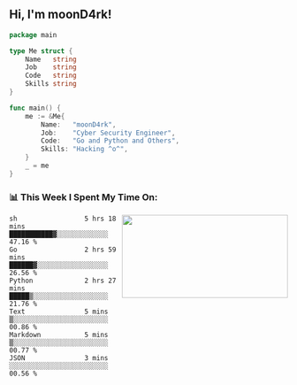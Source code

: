 <h2> Hi, I'm moonD4rk!</h2>

```go
package main

type Me struct {
	Name   string
	Job    string
	Code   string
	Skills string
}

func main() {
	me := &Me{
		Name:   "moonD4rk",
		Job:    "Cyber Security Engineer",
		Code:   "Go and Python and Others",
		Skills: "Hacking ^o^",
	}
	_ = me
}
```

<h3>📊 This Week I Spent My Time On:</h3>
<img align='right' src="https://github-readme-stats.vercel.app/api?username=moond4rk&show_icons=true&theme=radical", width="300" height="150">

<!--START_SECTION:waka-->

```text
sh                 5 hrs 18 mins   ███████████▓░░░░░░░░░░░░░   47.16 %
Go                 2 hrs 59 mins   ██████▓░░░░░░░░░░░░░░░░░░   26.56 %
Python             2 hrs 27 mins   █████▒░░░░░░░░░░░░░░░░░░░   21.76 %
Text               5 mins          ▒░░░░░░░░░░░░░░░░░░░░░░░░   00.86 %
Markdown           5 mins          ▒░░░░░░░░░░░░░░░░░░░░░░░░   00.77 %
JSON               3 mins          ░░░░░░░░░░░░░░░░░░░░░░░░░   00.56 %
```

<!--END_SECTION:waka-->

